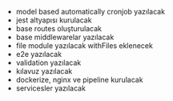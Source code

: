 - model based automatically cronjob yazılacak
- jest altyapısı kurulacak
- base routes oluşturulacak
- base middlewarelar yazılacak
- file module yazılacak withFiles eklenecek
- e2e yazılacak
- validation yazılacak
- kılavuz yazılacak
- dockerize, nginx ve pipeline kurulacak
- servicesler yazılacak
